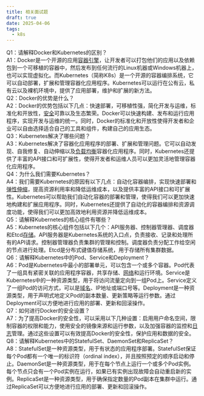 ```yaml
---
title: 相关面试题
draft: true
date: 2025-04-06
tags:
  - k8s
---
```



Q1：请解释Docker和Kubernetes的区别？  
A1：Docker是一个开源的应用[容器引擎](https://cloud.baidu.com/product/cce.html)，让开发者可以打包他们的应用以及依赖包到一个可移植的容器中，然后发布到任何流行的Linux机器或Windows机器上，也可以实现虚拟化。而Kubernetes（简称K8s）是一个开源的容器编排系统，它可以自动部署，扩展和管理容器化应用程序。Kubernetes可以运行在公有云，私有云以及裸机环境中，提供了应用部署，维护和扩展的新方法。  
Q2：Docker的优势是什么？  
A2：Docker的优势包括以下几点：快速部署，可移植性强，简化开发与运维，标准化和开放性，[安全](https://cloud.baidu.com/solution/security/soc.html)可靠以及生态繁荣。Docker可以快速构建、发布和运行应用程序，实现开发与运维的统一。同时，Docker的标准化和开放性使得开发者和企业可以自由选择适合自己的工具和组件，构建自己的应用生态。  
Q3：Kubernetes解决了哪些问题？  
A3：Kubernetes解决了容器化应用程序的部署、扩展和管理问题。它可以自动发现、自我修复、自动伸缩以及[负载均衡](https://cloud.baidu.com/product/blb.html)容器化应用程序。同时，Kubernetes还提供了丰富的API接口和可扩展性，使得开发者和运维人员可以更加灵活地管理容器化应用程序。  
Q4：为什么我们需要Kubernetes？  
A4：我们需要Kubernetes的原因有以下几点：自动化容器编排，实现快速部署和[弹性伸缩](https://cloud.baidu.com/product/as.html)，提高资源利用率和降低运维成本，以及提供丰富的API接口和可扩展性。Kubernetes可以帮助我们自动化容器的部署和管理，使得我们可以更加快速地构建和扩展应用程序。同时，Kubernetes还提供了自动化的容器编排和资源调度功能，使得我们可以更加高效地利用资源并降低运维成本。  
Q5：请解释Kubernetes的核心组件有哪些？  
A5：Kubernetes的核心组件包括以下几个：API服务器、控制器管理器、调度器和Etcd[存储](https://cloud.baidu.com/product/bos.html)。API服务器是Kubernetes系统的入口点，负责接收、记录和处理所有的API请求。控制器管理器负责集群的管理和控制。调度器负责分配工作给空闲的节点进行处理。Etcd是分布式键值存储系统，用于存储所有集群数据。  
Q6：请解释Kubernetes中的Pod、Service和Deployment？  
A6：Pod是Kubernetes中最小的部署单元，可以包含一个或多个容器。Pod代表了一组具有紧密关联的应用程序容器，共享存储、[网络](https://cloud.baidu.com/product/et.html)和运行环境。Service是Kubernetes中的一种资源类型，用于将访问流量定向到一组Pod上。Service定义了一组Pod的访问方式，可以是[域名](https://cloud.baidu.com/product/bcd.html)、IP地址或端口号等。Deployment是一种资源类型，用于声明式地定义Pod的副本数量、更新策略等运行参数。通过Deployment可以方便地进行应用的部署、更新和回滚操作。  
Q7：如何进行Docker的安全设置？  
A7：为了提高Docker的安全性，可以采用以下几种设置：启用用户命名空间，限制容器的权限和能力，使用安全的镜像来源和运行参数，以及加强容器的监控和[日志](https://cloud.baidu.com/product/bls.html)管理。通过这些设置可以有效提高Docker的安全性，保护应用和数据的安全。  
Q8：请解释Kubernetes中的StatefulSet、DaemonSet和ReplicaSet？  
A8：StatefulSet是一种资源类型，用于有状态的应用程序部署。StatefulSet保证每个Pod都有一个唯一的标识符（ordinal index），并且按照预定的顺序启动和停止。DaemonSet是一种资源类型，用于在每个节点上运行一个或多个Pod实例。每个节点只会有一个Pod实例在运行，如果已有实例出现故障会自动重启新的实例。ReplicaSet是一种资源类型，用于确保指定数量的Pod副本在集群中运行。通过ReplicaSet可以方便地进行应用的部署、更新和回滚操作。